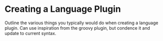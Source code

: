 # Creating a Language Plugin

Outline the various things you typically would do when creating a language plugin. Can use inspiration from the groovy plugin, but condence it and update to current syntax.


















